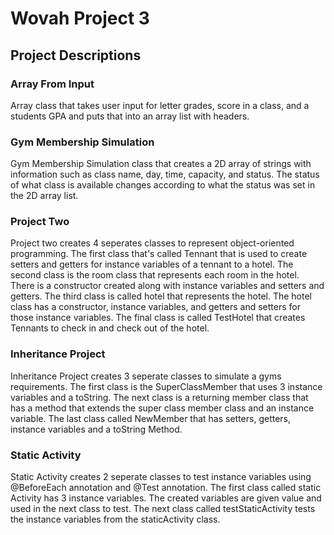 # Wovah Project 3
## Project Descriptions
### Array From Input
Array class that takes user input for letter grades, score in a class, and a students GPA and puts that into an array list with headers.
### Gym Membership Simulation
Gym Membership Simulation class that creates a 2D array of strings with information such as class name, day, time, capacity, and status. The status of what class is available changes according to what the status was set in the 2D array list.
### Project Two
Project two creates 4 seperates classes to represent object-oriented programming. The first class that's called Tennant that is used to create setters and getters for instance variables of a tennant to a hotel. The second class is the room class that represents each room in the hotel. There is a constructor created along with instance variables and setters and getters. The third class is called hotel that represents the hotel. The hotel class has a constructor, instance variables, and getters and setters for those instance variables. The final class is called TestHotel that creates Tennants to check in and check out of the hotel.
### Inheritance Project
Inheritance Project creates 3 seperate classes to simulate a gyms requirements. The first class is the SuperClassMember that uses 3 instance variables and a toString. The next class is a returning member class that has a method that extends the super class member class and an instance variable. The last class called NewMember that has setters, getters, instance variables and a toString Method.
### Static Activity
Static Activity creates 2 seperate classes to test instance variables using @BeforeEach annotation and @Test annotation. The first class called static Activity has 3 instance variables. The created variables are given value and used in the next class to test. The next class called testStaticActivity tests the instance variables from the staticActivity class.